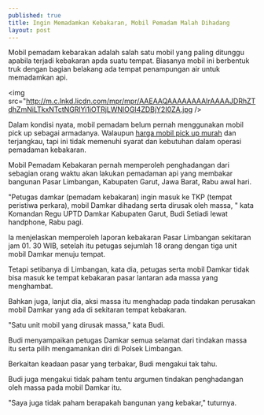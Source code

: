 ```yaml
---
published: true
title: Ingin Memadamkan Kebakaran, Mobil Pemadam Malah Dihadang
layout: post
---
```

Mobil pemadam kebarakan adalah salah satu mobil yang paling ditunggu apabila terjadi kebakaran apda suatu tempat. Biasanya mobil ini berbentuk truk dengan bagian belakang ada tempat penampungan air untuk memadamkan api. 

<img src="http://m.c.lnkd.licdn.com/mpr/mpr/AAEAAQAAAAAAAAIrAAAAJDRhZTdhZmNiLTkxNTctNGRlYi1iOTRjLWNlOGI4ZDBjY2I0ZA.jpg />

Dalam kondisi nyata, mobil pemadam belum pernah menggunakan mobil pick up sebagai armadanya. Walaupun <a href="http://daihatsu.co.id/product/granmax-pu">harga mobil pick up murah</a> dan terjangkau, tapi ini tidak memenuhi syarat dan kebutuhan dalam operasi pemadaman kebakaran. 

Mobil Pemadam Kebakaran pernah memperoleh penghadangan dari sebagian orang waktu akan lakukan pemadaman api yang membakar bangunan Pasar Limbangan, Kabupaten Garut, Jawa Barat, Rabu awal hari. 

"Petugas damkar (pemadam kebakaran) ingin masuk ke TKP (tempat peristiwa perkara), mobil Damkar dihadang serta dirusak oleh massa, " kata Komandan Regu UPTD Damkar Kabupaten Garut, Budi Setiadi lewat handphone, Rabu pagi. 

Ia menjelaskan memperoleh laporan kebakaran Pasar Limbangan sekitaran jam 01. 30 WIB, setelah itu petugas sejumlah 18 orang dengan tiga unit mobil Damkar menuju tempat. 

Tetapi setibanya di Limbangan, kata dia, petugas serta mobil Damkar tidak bisa masuk ke tempat kebakaran pasar lantaran ada massa yang menghambat. 

Bahkan juga, lanjut dia, aksi massa itu menghadap pada tindakan perusakan mobil Damkar yang ada di sekitaran tempat kebakaran. 

"Satu unit mobil yang dirusak massa," kata Budi. 

Budi menyampaikan petugas Damkar semua selamat dari tindakan massa itu serta pilih mengamankan diri di Polsek Limbangan. 

Berkaitan keadaan pasar yang terbakar, Budi mengakui tak tahu. 

Budi juga mengakui tidak paham tentu argumen tindakan penghadangan oleh massa pada mobil Damkar itu. 

"Saya juga tidak paham berapakah bangunan yang kebakar," tuturnya.